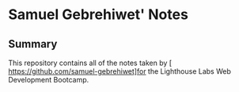 # Samuel Gebrehiwet' Notes
 ## Summary 
 This repository contains all of the notes taken by [ https://github.com/samuel-gebrehiwet]for the Lighthouse Labs Web Development Bootcamp.